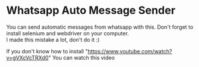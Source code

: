 # Whatsapp Auto Message Sender
You can send automatic messages from whatsapp with this. 
Don't forget to install selenium and webdriver on your computer.<br> I made this mistake a lot, don't do it :)

If you don't know how to install "https://www.youtube.com/watch?v=gVXcVcTRXd0" You can watch this video 
